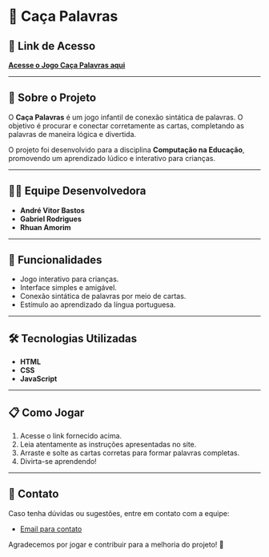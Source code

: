 # 🧩 Caça Palavras

## 🔗 Link de Acesso
[**Acesse o Jogo Caça Palavras aqui**]([https://ifc-teste.web.app/index.html])  

---

## 📖 Sobre o Projeto
O **Caça Palavras** é um jogo infantil de conexão sintática de palavras. O objetivo é procurar e conectar corretamente as cartas, completando as palavras de maneira lógica e divertida.  

O projeto foi desenvolvido para a disciplina **Computação na Educação**, promovendo um aprendizado lúdico e interativo para crianças.  

---

## 👨‍💻 Equipe Desenvolvedora
- **André Vitor Bastos**  
- **Gabriel Rodrigues**  
- **Rhuan Amorim**  

---

## 🚀 Funcionalidades
- Jogo interativo para crianças.  
- Interface simples e amigável.  
- Conexão sintática de palavras por meio de cartas.  
- Estímulo ao aprendizado da língua portuguesa.  

---

## 🛠️ Tecnologias Utilizadas
- **HTML**  
- **CSS**  
- **JavaScript**

---

## 📋 Como Jogar
1. Acesse o link fornecido acima.  
2. Leia atentamente as instruções apresentadas no site.  
3. Arraste e solte as cartas corretas para formar palavras completas.  
4. Divirta-se aprendendo!  

---

## 📧 Contato
Caso tenha dúvidas ou sugestões, entre em contato com a equipe:  
- [Email para contato](gabriel2332rodrigues@gmaill.com)

Agradecemos por jogar e contribuir para a melhoria do projeto! 🎉
